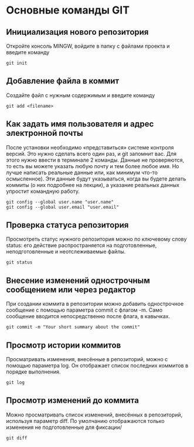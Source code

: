 # Основные команды GIT

## Инициализация нового репозитория

Откройте консоль MINGW, войдите в папку с файлами проекта и введите команду
```
git init
```

## Добавление файла в коммит

Создайте файл с нужным содержимым и введите команду
```
git add <filename>
```

## Как задать имя пользователя и адрес электронной почты

После установки необходимо «представиться» системе контроля версий. Это нужно сделать всего один раз, и git запомнит вас. Для этого нужно ввести в терминале 2 команды. Данные не проверяются, то есть вы можете указать любую почту и тем более любое имя. Но лучше написать реальные данные или, как минимум что-то осмысленное). Эти данные будут указываться, когда вы будете делать коммиты (о них подробнее на лекции), а указание реальных данных упростит командную работу.
```
git config --global user.name "user.name"
git config --global user.email "user.email"
```

## Проверка статуса репозитория

Просмотреть статус нужного репозитория можно по ключевому слову status: его действие распространяется на подготовленные, неподготовленные и неотслеживаемые файлы.
```
git status
```

## Внесение изменений однострочным сообщением или через редактор

При создании коммита в репозитории можно добавить однострочное сообщение с помощью параметра commit с флагом -m. Само сообщение вводится непосредственно после флага, в кавычках.
```
git commit -m "Your short summary about the commit"
```

## Просмотр истории коммитов

Просматривать изменения, внесённые в репозиторий, можно с помощью параметра log. Он отображает список последних коммитов в порядке выполнения.
```
git log
```

## Просмотр изменений до коммита

Можно просматривать список изменений, внесённых в репозиторий, используя параметр diff. По умолчанию отображаются только изменения не подготовленные для фиксации/
```
git diff
```